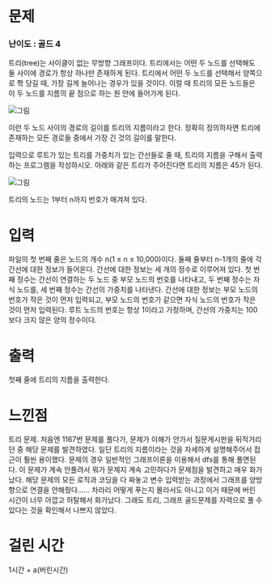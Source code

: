 # 문제

### 난이도 : 골드 4

트리(tree)는 사이클이 없는 무방향 그래프이다. 트리에서는 어떤 두 노드를 선택해도 둘 사이에 경로가 항상 하나만 존재하게 된다. 트리에서 어떤 두 노드를 선택해서 양쪽으로 쫙 당길 때, 가장 길게 늘어나는 경우가 있을 것이다. 이럴 때 트리의 모든 노드들은 이 두 노드를 지름의 끝 점으로 하는 원 안에 들어가게 된다.

![그림](https://www.acmicpc.net/JudgeOnline/upload/201007/ttrrtrtr.png)

이런 두 노드 사이의 경로의 길이를 트리의 지름이라고 한다. 정확히 정의하자면 트리에 존재하는 모든 경로들 중에서 가장 긴 것의 길이를 말한다.

입력으로 루트가 있는 트리를 가중치가 있는 간선들로 줄 때, 트리의 지름을 구해서 출력하는 프로그램을 작성하시오. 아래와 같은 트리가 주어진다면 트리의 지름은 45가 된다.

![그림](https://www.acmicpc.net/JudgeOnline/upload/201007/tttttt.png)

트리의 노드는 1부터 n까지 번호가 매겨져 있다.

# 입력

파일의 첫 번째 줄은 노드의 개수 n(1 ≤ n ≤ 10,000)이다. 둘째 줄부터 n-1개의 줄에 각 간선에 대한 정보가 들어온다. 간선에 대한 정보는 세 개의 정수로 이루어져 있다. 첫 번째 정수는 간선이 연결하는 두 노드 중 부모 노드의 번호를 나타내고, 두 번째 정수는 자식 노드를, 세 번째 정수는 간선의 가중치를 나타낸다. 간선에 대한 정보는 부모 노드의 번호가 작은 것이 먼저 입력되고, 부모 노드의 번호가 같으면 자식 노드의 번호가 작은 것이 먼저 입력된다. 루트 노드의 번호는 항상 1이라고 가정하며, 간선의 가중치는 100보다 크지 않은 양의 정수이다.

# 출력

첫째 줄에 트리의 지름을 출력한다.

# 느낀점

트리 문제. 처음엔 1167번 문제를 풀다가, 문제가 이해가 안가서 질문게시판을 뒤적거리던 중 해당 문제를 발견하였다. 일단 트리의 지름이라는 것을 자세하게 설명해주어서 접근이 훨씬 용이했다. 문제의 경우 일반적인 그래프이론을 이용해서 dfs를 통해 풀면된다. 이 문제가 계속 안풀려서 뭐가 문제지 계속 고민하다가 문제점을 발견하고 매우 화가났다. 해당 문제의 모든 로직과 코딩을 다 짜놓고 변수 입력받는 과정에서 그래프를 양방향으로 연결을 안해줬다...... 차라리 어떻게 푸는지 몰라서도 아니고 이거 때문에 버린 시간이 너무 아깝고 허탈해서 화가났다. 그래도 트리, 그래프 골드문제를 자력으로 풀 수 있다는 것을 확인해서 나쁘지 않았다.

# 걸린 시간

1시간 + a(버린시간)
